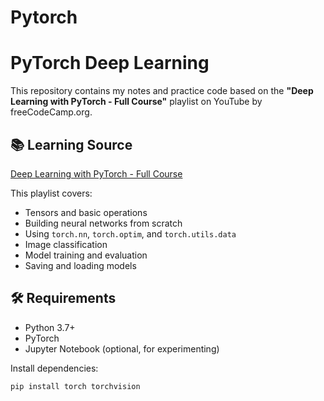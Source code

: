 # Pytorch
# PyTorch Deep Learning 

This repository contains my notes and practice code based on the **"Deep Learning with PyTorch - Full Course"** playlist on YouTube by freeCodeCamp.org.

## 📚 Learning Source

[Deep Learning with PyTorch - Full Course](https://youtube.com/playlist?list=PLKnIA16_Rmvboy8bmDCjwNHgTaYH2puK7&si=QBu4CLt_psoTSAZ7)

This playlist covers:

- Tensors and basic operations
- Building neural networks from scratch
- Using `torch.nn`, `torch.optim`, and `torch.utils.data`
- Image classification
- Model training and evaluation
- Saving and loading models

## 🛠 Requirements

- Python 3.7+
- PyTorch
- Jupyter Notebook (optional, for experimenting)

Install dependencies:

```bash
pip install torch torchvision
